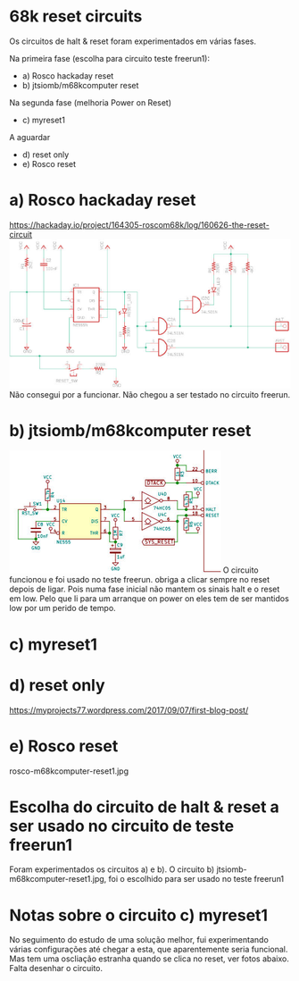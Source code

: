 # 68k reset circuits 
Os circuitos de halt & reset foram experimentados em várias fases.

Na primeira fase (escolha para circuito teste freerun1):
- a) Rosco hackaday reset
- b) jtsiomb/m68kcomputer reset

Na segunda fase (melhoria Power on Reset)  
- c) myreset1

A aguardar
- d) reset only
- e) Rosco reset


# a) Rosco hackaday reset
https://hackaday.io/project/164305-roscom68k/log/160626-the-reset-circuit
![alt text](https://github.com/inaciose/68000x/blob/main/explorations/reset/roscom68k-hackday-reset1.jpeg?raw=true)
Não consegui por a funcionar. Não chegou a ser testado no circuito freerun.

# b) jtsiomb/m68kcomputer reset
![alt text](https://github.com/inaciose/68000x/blob/main/explorations/reset/jtsiomb-m68kcomputer-reset1.jpg?raw=true)
O circuito funcionou e foi usado no teste freerun.
obriga a clicar sempre no reset depois de ligar. Pois numa fase inicial não mantem os sinais halt e o reset em low.
Pelo que li para um arranque on power on eles tem de ser mantidos low por um perido de tempo.

# c) myreset1

# d) reset only
https://myprojects77.wordpress.com/2017/09/07/first-blog-post/

# e) Rosco reset
rosco-m68kcomputer-reset1.jpg

# Escolha do circuito de halt & reset a ser usado no circuito de teste freerun1
Foram experimentados os circuitos a) e b). 
O circuito b) jtsiomb-m68kcomputer-reset1.jpg, foi o escolhido para ser usado no teste freerun1

# Notas sobre o circuito c) myreset1
No seguimento do estudo de uma solução melhor, fui experimentando várias configurações até chegar a esta, que aparentemente seria funcional.
Mas tem uma oscliação estranha quando se clica no reset, ver fotos abaixo.
Falta desenhar o circuito.




